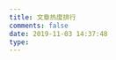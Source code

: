 ```yaml
---
title: 文章热度排行
comments: false
date: 2019-11-03 14:37:48
type:
---
```


<div id="top" style="margin-top:-30px;"></div>

<script src="//cdn1.lncld.net/static/js/3.0.4/av-min.js"></script>
<!-- <script src="https://cdn1.lncld.net/static/js/av-core-mini-0.6.4.js"></script> -->
<script>AV.initialize("gYcUzERw1BSKyARbzWH2OQzu-gzGzoHsz", "7xvFncnnyG2QI60iDY3E4PuO");</script>
<script type="text/javascript">
    var time = 0
    var title = ""
    var url = ""
    var query = new AV.Query('Counter');
    query.notEqualTo('id', 0);
    query.descending('time');
    query.limit(1000);
    query.find().then(function (todo) {
        for (var i = 0; i < 1000; i++) {
            var result = todo[i].attributes;
            time = result.time;
            title = result.title;
            url = result.url;
            var content = "<p class='my-article-top'>" + "<font color='#a7a7e5'>" + "➤【热度: " + "</font>" + "<font color='#f1a8ce'>" + time + " ℃】" + "</font>" + "<a href='" + url + "'>" + title + "</a>" + "</p>";
            document.getElementById("top").innerHTML += content
        }
    }, function (error) {
        console.log("error");
    });
</script>

<style>.post-description {
        display: none;
    }
</style>
